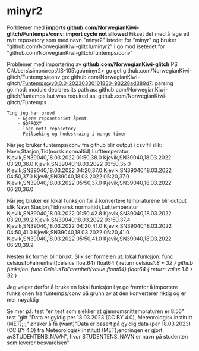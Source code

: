 # minyr2

Porblemer med **imports github.com/NorwegianKiwi-glitch/Funtemps/conv: import cycle not allowed**
    Fikset det med å lage ett nytt reposetory som med navn "minyr2" istedet for "minyr" og bruker "github.com/NorwegianKiwi-glitch/minyr2" i go.mod isetedet for "github.com/NorwegianKiwi-glitch/funtemps/conv"

Problemer med importering av **github.com/NorwegianKiwi-glitch**
    PS C:\Users\simon\reps\IS-105\go\minyr2> go get github.com/NorwegianKiwi-glitch/Funtemps/conv
    go: github.com/NorwegianKiwi-glitch/Funtemps@v0.0.0-20230330101830-93228ad389d7: parsing go.mod:
        module declares its path as: github.com/NorwegianKiwi-glitch/funtemps
                but was required as: github.com/NorwegianKiwi-glitch/Funtemps
    
    Ting jeg har prøvd
        - Gjøre reposetoriet åpent
        - GOPROXY 
        - lage nytt reposetory
        - Feilsøking og hodeskraing i mange timer

Når jeg bruker funtemps/conv fra github blir output i csv fil slik:
Navn,Stasjon,Tid(norsk normaltid),Lufttemperatur
Kjevik,SN39040,18.03.2022 01:50,38.0
Kjevik,SN39040,18.03.2022 03:20,36.0
Kjevik,SN39040,18.03.2022 03:50,35.0
Kjevik,SN39040,18.03.2022 04:20,37.0
Kjevik,SN39040,18.03.2022 04:50,37.0
Kjevik,SN39040,18.03.2022 05:20,37.0
Kjevik,SN39040,18.03.2022 05:50,37.0
Kjevik,SN39040,18.03.2022 06:20,36.0

Når jeg bruker en lokal funksjon for å konvertere tempraturene blir output slik
Navn,Stasjon,Tid(norsk normaltid),Lufttemperatur
Kjevik,SN39040,18.03.2022 01:50,42.8
Kjevik,SN39040,18.03.2022 03:20,39.2
Kjevik,SN39040,18.03.2022 03:50,37.4
Kjevik,SN39040,18.03.2022 04:20,41.0
Kjevik,SN39040,18.03.2022 04:50,41.0
Kjevik,SN39040,18.03.2022 05:20,41.0
Kjevik,SN39040,18.03.2022 05:50,41.0
Kjevik,SN39040,18.03.2022 06:20,39.2

Nesten lik formel blir brukt. Slik ser formelen ut:
lokal funksjon: 
func celsiusToFahrenheit(celsius float64) float64 {
	return celsius*1.8 + 32
}
github funksjon:
func CelsiusToFarenheit(value float64) float64 {
	return value* 1.8 + 32
}

Jeg velger derfor å bruke en lokal funksjon i yr.go fremfor å importere funksjonen fra funtemps/conv på grunn av at den konverterer riktig og er mer nøyaktig


Se mer på: test "en test som sjekker at gjennomsnittempraturen er 8.56"
           test "gitt "Data er gyldig per 18.03.2023 (CC BY 4.0), Meteorologisk institutt (MET);;;" ønsker å få (want)"Data er basert på gyldig data (per 18.03.2023) (CC BY 4.0) fra Meteorologisk institutt (MET);endringen er gjort avSTUDENTENS_NAVN", hvor STUDENTENS_NAVN er navn på studenten som leverer besvarelsen"